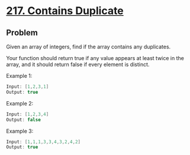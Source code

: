 # [217. Contains Duplicate](https://leetcode.com/problems/contains-duplicate/)

## Problem

Given an array of integers, find if the array contains any duplicates.

Your function should return true if any value appears at least twice in the array, and it should return false if every element is distinct.


Example 1:

```c
Input: [1,2,3,1]
Output: true
```
Example 2:

```c
Input: [1,2,3,4]
Output: false
```

Example 3:

```c
Input: [1,1,1,3,3,4,3,2,4,2]
Output: true
```
